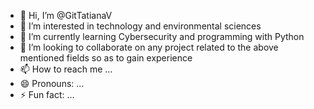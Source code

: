 - 👋 Hi, I’m @GitTatianaV
- 👀 I’m interested in technology and environmental sciences
- 🌱 I’m currently learning Cybersecurity and programming with Python
- 💞️ I’m looking to collaborate on any project related to the above mentioned fields so as to gain experience
- 📫 How to reach me ...
- 😄 Pronouns: ...
- ⚡ Fun fact: ...

<!---
GitTatianaV/GitTatianaV is a ✨ special ✨ repository because its `README.md` (this file) appears on your GitHub profile.
You can click the Preview link to take a look at your changes.
--->
